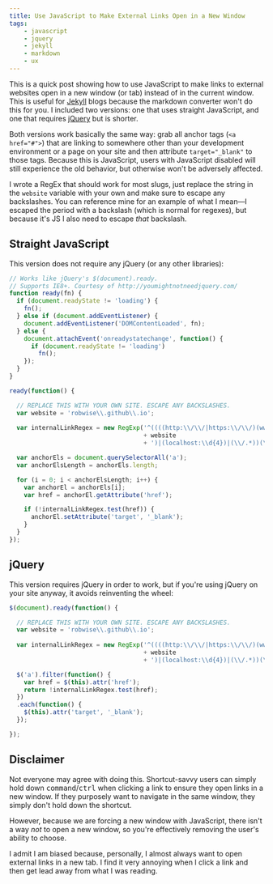 ```yaml
---
title: Use JavaScript to Make External Links Open in a New Window
tags:
    - javascript
    - jquery
    - jekyll
    - markdown
    - ux
---
```


This is a quick post showing how to use JavaScript to make links to external websites open in a new window (or tab) instead of in the current window. This is useful for [Jekyll][jekyll] blogs because the markdown converter won't do this for you. I included two versions: one that uses straight JavaScript, and one that requires [jQuery][jquery] but is shorter.

Both versions work basically the same way: grab all anchor tags (`<a href="#">`) that are linking to somewhere other than your development environment or a page on your site and then attribute `target="_blank"` to those tags. Because this is JavaScript, users with JavaScript disabled will still experience the old behavior, but otherwise won't be adversely affected.

I wrote a RegEx that should work for most slugs, just replace the string in the `website` variable with your own and make sure to escape any backslashes. You can reference mine for an example of what I mean&mdash;I escaped the period with a backslash (which is normal for regexes), but because it's JS I also need to escape *that* backslash.

## Straight JavaScript

This version does not require any jQuery (or any other libraries):

```js
// Works like jQuery's $(document).ready.
// Supports IE8+. Courtesy of http://youmightnotneedjquery.com/
function ready(fn) {
  if (document.readyState != 'loading') {
    fn();
  } else if (document.addEventListener) {
    document.addEventListener('DOMContentLoaded', fn);
  } else {
    document.attachEvent('onreadystatechange', function() {
      if (document.readyState != 'loading')
        fn();
    });
  }
}

ready(function() {

  // REPLACE THIS WITH YOUR OWN SITE. ESCAPE ANY BACKSLASHES.
  var website = 'robwise\\.github\\.io';
 
  var internalLinkRegex = new RegExp('^((((http:\\/\\/|https:\\/\\/)(www\\.)?)?'
                                     + website
                                     + ')|(localhost:\\d{4})|(\\/.*))(\\/.*)?$', '');

  var anchorEls = document.querySelectorAll('a');
  var anchorElsLength = anchorEls.length;

  for (i = 0; i < anchorElsLength; i++) {
    var anchorEl = anchorEls[i];
    var href = anchorEl.getAttribute('href');

    if (!internalLinkRegex.test(href)) {
      anchorEl.setAttribute('target', '_blank');
    }
  }
});
```

## jQuery
This version requires jQuery in order to work, but if you're using jQuery on your site anyway, it avoids reinventing the wheel:

```js
$(document).ready(function() {

  // REPLACE THIS WITH YOUR OWN SITE. ESCAPE ANY BACKSLASHES.
  var website = 'robwise\\.github\\.io';
  
  var internalLinkRegex = new RegExp('^((((http:\\/\\/|https:\\/\\/)(www\\.)?)?'
                                     + website
                                     + ')|(localhost:\\d{4})|(\\/.*))(\\/.*)?$', '');

  $('a').filter(function() {
    var href = $(this).attr('href');
    return !internalLinkRegex.test(href);
  })
  .each(function() {
    $(this).attr('target', '_blank');
  });

});
```


## Disclaimer
Not everyone may agree with doing this. Shortcut-savvy users can simply hold down <kbd>command</kbd>/<kbd>ctrl</kbd> when clicking a link to ensure they open links in a new window. If they purposely want to navigate in the same window, they simply don't hold down the shortcut. 

However, because we are forcing a new window with JavaScript, there isn't a way *not* to open a new window, so you're effectively removing the user's ability to choose.

I admit I am biased because, personally, I almost always want to open external links in a new tab. I find it very annoying when I click a link and then get lead away from what I was reading.

[jquery]: http://jquery.com
[jekyll]: http://jekyllrb.com
